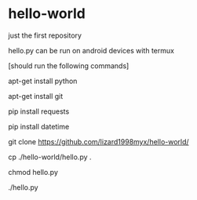 # hello-world
just the first repository

hello.py can be run on android devices with termux

[should run the following commands]

apt-get install python

apt-get install git

pip install requests

pip install datetime

git clone https://github.com/lizard1998myx/hello-world/

cp ./hello-world/hello.py .

chmod hello.py

./hello.py
